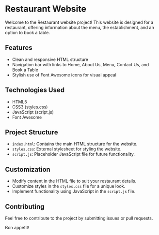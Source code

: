 # Restaurant Website

Welcome to the Restaurant website project! This website is designed for a restaurant, offering information about the menu, the establishment, and an option to book a table.

## Features

- Clean and responsive HTML structure
- Navigation bar with links to Home, About Us, Menu, Contact Us, and Book a Table
- Stylish use of Font Awesome icons for visual appeal

## Technologies Used

- HTML5
- CSS3 (styles.css)
- JavaScript (script.js)
- Font Awesome

## Project Structure

- `index.html`: Contains the main HTML structure for the website.
- `styles.css`: External stylesheet for styling the website.
- `script.js`: Placeholder JavaScript file for future functionality.

## Customization

- Modify content in the HTML file to suit your restaurant details.
- Customize styles in the `styles.css` file for a unique look.
- Implement functionality using JavaScript in the `script.js` file.

## Contributing

Feel free to contribute to the project by submitting issues or pull requests.

Bon appétit!
